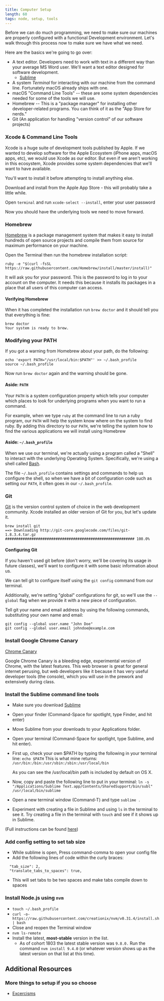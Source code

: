```yaml
---
title: Computer Setup
length: 60
tags: node, setup, tools
---
```


Before we can do much programming, we need to make sure our machines are properly configured with a functional Development environment. Let's walk through this process now to make sure we have what we need.

Here are the basics we're going to go over:

- A text editor. Developers need to work with text in a different way than your average MS Word user. We'll want a text editor designed for software development.
  - [Sublime](https://www.sublimetext.com/)
- A system _Terminal_ for interacting with our machine from the command line. Fortunately macOS already ships with one.
- macOS "Command Line Tools" -- these are some system dependencies needed for some of the tools we will use.
- Homebrew -- This is a "package manager" for installing other developer-related programs. You can think of it as the "App Store for nerds."
- Git (An application for handling "version control" of our software projects)

### Xcode & Command Line Tools

Xcode is a huge suite of development tools published by Apple. If we wanted to develop software for the Apple Ecosystem (iPhone apps, macOS apps, etc), we would use Xcode as our editor. But even if we aren't working in this ecosystem, Xcode provides some system dependencies that we'll want to have available.

You'll want to install it before attempting to install anything else.

Download and install from the Apple App Store - this will probably take a little while.

Open `terminal` and run `xcode-select --install`, enter your user password

Now you should have the underlying tools we need to move forward.

### Homebrew

[Homebrew](http://brew.sh) is a package management system that makes it easy to install hundreds of open source projects and compile them from source for maximum performance on your machine.

Open the Terminal then run the homebrew installation script:

```shell
ruby -e "$(curl -fsSL https://raw.githubusercontent.com/Homebrew/install/master/install)"
```

It will ask you for your password. This is the password to log in to your account on the computer.
It needs this because it installs its packages in a place that all users of this computer can access.

#### Verifying Homebrew

When it has completed the installation run `brew doctor` and it should tell you that everything is fine:

```shell
brew doctor
Your system is ready to brew.
```

### Modifying your PATH

If you got a warning from Homebrew about your path, do the following:

```shell
echo 'export PATH="/usr/local/bin:$PATH"' >> ~/.bash_profile
source ~/.bash_profile
```

Now run `brew doctor` again and the warning should be gone.

#### Aside: `PATH`

Your `PATH` is a system configuration
property which tells your computer which places to look for underlying programs
when you want to run a command.

For example, when we type `ruby` at the command line to run a ruby program, our `PATH`
will help the system know where on the system to find ruby. By adding this directory
to our `PATH`, we're telling the system how to find the various applications we will
install using Homebrew

#### Aside: `~/.bash_profile`

When we use our terminal, we're actually using a program called a "Shell" to interact
with the underlying Operating System. Specifically, we're using a shell called [Bash](https://en.wikipedia.org/wiki/Bash_(Unix_shell)).

The file `~/.bash_profile` contains settings and commands to help us configure the shell,
so when we have a bit of configuration code such as setting our `PATH`, it often goes
in our `~/.bash_profile`.

### Git

[Git](http://git-scm.com/) is the version control system of choice in the web development community.
Xcode installed an older version of Git for you, but let's update it.

```shell
brew install git
==> Downloading http://git-core.googlecode.com/files/git-1.8.3.4.tar.gz
########################################################### 100.0%
```

#### Configuring Git

If you haven't used git before (don't worry, we'll be covering its usage in future classes), we'll want to configure it with some basic information about us.

We can tell git to configure itself using the `git config` command from our terminal.

Additionally, we're setting "global" configurations for git, so we'll use the `--global` flag
when we provide it with a new piece of configuration.

Tell git your name and email address by using the following commands, substituting your own name and email:

```
git config --global user.name "John Doe"
git config --global user.email johndoe@example.com
```

### Install Google Chrome Canary
[Chrome Canary](https://www.google.com/chrome/browser/canary.html)

Google Chrome Canary is a bleeding edge, experimental version of Chrome, with the latest features. This web browser is great for general internet perusing, but web developers like it because it has very useful developer tools (the console), which you will use in the prework and extensively during class.

### Install the Sublime command line tools

  - Make sure you download [Sublime](https://www.sublimetext.com/) 
  - Open your finder (Command-Space for spotlight, type Finder, and hit enter) 
  - Move Sublime from your downloads to your Applications folder.
  - Open your terminal (Command-Space for spotlight, type Sublime, and hit enter).
  - First up, check your own $PATH by typing the following in your terminal line:
  `echo $PATH`
    This is what mine returns:
      `/usr/bin:/bin:/usr/sbin:/sbin:/usr/local/bin`

    As you can see the /usr/local/bin path is included by default on OS X.

  - Now, copy and paste the following line to put in your terminal:
  `ln -s "/Applications/Sublime Text.app/Contents/SharedSupport/bin/subl" /usr/local/bin/sublime`
  - Open a new terminal window (Command-T) and type `sublime .`
  - Experiment with creating a file in Sublime and using `ls` in the terminal to see it. Try creating a file in the terminal with `touch` and see if it shows up in Sublime.
 
 (Full instructions can be found [here](http://olivierlacan.com/posts/launch-sublime-text-3-from-the-command-line//))

### Add config setting to set tab size

  - While sublime is open, Press command-comma to open your config file
  - Add the following lines of code within the curly braces:

```
  "tab_size": 2,
  "translate_tabs_to_spaces": true,
```

  - This will set tabs to be two spaces and make tabs compile down to spaces 

### Install Node.js using `nvm`

- `touch ~/.bash_profile`
- `curl -o- https://raw.githubusercontent.com/creationix/nvm/v0.31.4/install.sh | bash`
- Close and reopen the Terminal window
- `nvm ls-remote`
- Install the latest, **most-stable** version in the list.
    - As of cohort 1803 the latest stable version was `9.8.0.` Run the command `nvm install 9.4.0` (or whatever version shows up as the latest version on that list at this time).

## Additional Resources

### More things to setup if you so choose

  * [Excercisms](http://frontend.turing.io/independent-study/exercism-setup.html)
